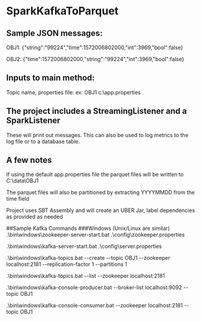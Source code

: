 # SparkKafkaToParquet

## Sample JSON messages:

OBJ1:
{"string":"99224","time":1572006802000,"int":3969,"bool":false}

OBJ2:
{"time":1572006802000,"string":"99224","int":3969,"bool":false}

## Inputs to main method:
Topic name, properties file:
ex: OBJ1 c:\app.properties

## The project includes a StreamingListener and a SparkListener
These will print out messages. This can also be used to log metrics to the log file or to a database table.

## A few notes

If using the default app.properties file the parquet files will be written to C:\data\OBJ1

The parquet files will also be partitioned by extracting YYYYMMDD from the time field

Project uses SBT Assembly and will create an UBER Jar, label dependencies as provided as needed

##Sample Kafka Commands
###Windows (Unix/Linux are similar)
.\bin\windows\zookeeper-server-start.bat .\config\zookeeper.properties

.\bin\windows\kafka-server-start.bat .\config\server.properties

.\bin\windows\kafka-topics.bat --create --topic OBJ1 --zookeeper localhost:2181 --replication-factor 1 --partitions 1

.\bin\windows\kafka-topics.bat --list --zookeeper localhost:2181

.\bin\windows\kafka-console-producer.bat --broker-list localhost:9092 --topic OBJ1

.\bin\windows\kafka-console-consumer.bat --zookeeper localhost:2181 --topic OBJ1
